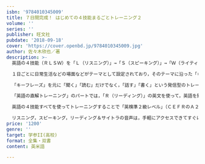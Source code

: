 ```yaml
---
isbn: '9784010345009'
title: ７日間完成！ はじめての４技能まるごとトレーニング２
volume: ''
series: ''
publisher: 旺文社
pubdate: '2018-09-18'
cover: 'https://cover.openbd.jp/9784010345009.jpg'
author: 佐々木欣也／著
description: >-
  英語の４技能（ＲＬＳＷ）を「Ｌ（リスニング）」→「Ｓ（スピーキング）」→「Ｗ（ライティング）」→「Ｒ（リーディング）」の順番でトレーニングできます。

  １日ごとに日常生活などの場面などがテーマとして設定されており，そのテーマに沿った「キーフレーズ」（重要表現）を中心に学べるようにプログラムされています。

  「キーフレーズ」を元に「聞く」「読む」だけでなく，「話す」「書く」という発信型のトレーニングも効率的にできます。

  「英語の直解トレーニング」のパートでは，「Ｒ（リーディング）」の英文を使って，英語を聞いたり・読んだりする語順のままに理解していくトレーニングで総仕上げができます。

  英語の４技能すべてを使ってトレーニングすることで「英検準２級レベル」（ＣＥＦＲのＡ２レベル）の英語力を身につけるための基礎力が定着します。

  リスニング，スピーキング，リーディング＆サイトラの音声は，手軽にアクセスできてすぐに使えるＱＲコード対応です。
price: '1200'
genre: ''
target: 学参II(高校)
format: 全集・双書
content: 英米語

---
```

